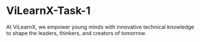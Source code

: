 # ViLearnX-Task-1
At ViLearnX, we empower young minds with innovative technical knowledge to shape the leaders, thinkers, and creators of tomorrow.

